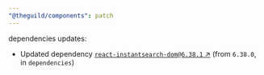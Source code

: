 ```yaml
---
"@theguild/components": patch
---
```

dependencies updates:
  - Updated dependency [`react-instantsearch-dom@6.38.1` ↗︎](https://www.npmjs.com/package/react-instantsearch-dom/v/6.38.1) (from `6.38.0`, in `dependencies`)
